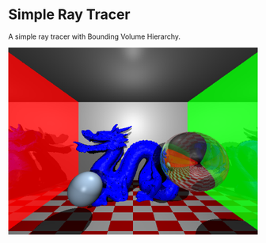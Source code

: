 # Simple Ray Tracer
A simple ray tracer with Bounding Volume Hierarchy.


![image](images/room_dragon_bvh_3240.png)
###### 